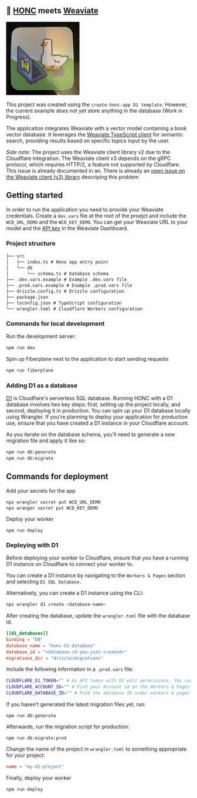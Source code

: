 ## 🪿 [HONC](https://honc.dev) meets [Weaviate](https://weaviate.io/)



<img src="./weaviate-meets-honc.jpg" width="200" height="200" alt="a Goose infront a computer with a weaviate sign">

This project was created using the `create-honc-app D1 template`. However, the current example does not yet store anything in the database (Work in Progress).

The application integrates Weaviate with a vector model containing a book vector database. It leverages the [Weaviate TypeScript client](https://weaviate.io/developers/weaviate/client-libraries/typescript/typescript-v2) for semantic search, providing results based on specific topics input by the user.


*Side note:* The project uses the Weaviate client library v2 due to the Cloudflare integration. The Weaviate client v3 depends on the gRPC protocol, which requires HTTP/2, a feature not supported by Cloudflare. This issue is already documented in an. There is already an [open issue on the Weaviate client (v3) library](https://github.com/weaviate/typescript-client/issues/145) descriping this problem

## Getting started
In order to run the application you need to provide your Weaviate credentials. 
Create a `dev.vars` file at the root of the proejct and include the `WCD_URL_DEMO` and the `WCD_KEY_DEMO`. 
You can get your Weaviate URL to your model and the [API key](https://weaviate.io/developers/weaviate/connections/connect-cloud) in the Weaviate Dashboard.


### Project structure

```#
├── src
│   ├── index.ts # Hono app entry point
│   └── db
│       └── schema.ts # Database schema
├── .dev.vars.example # Example .dev.vars file
├── .prod.vars.example # Example .prod.vars file
├── drizzle.config.ts # Drizzle configuration
├── package.json
├── tsconfig.json # TypeScript configuration
└── wrangler.toml # Cloudflare Workers configuration
```


### Commands for local development

Run the development server:

```sh
npm run dev
```

Spin up Fiberplane next to the application to start sending requests

```sh
npm run fiberplane
```

### Adding D1 as a database

[D1](https://developers.cloudflare.com/d1/) is Cloudflare's serverless SQL database. Running HONC with a D1 database involves two key steps: first, setting up the project locally, and second, deploying it in production. You can spin up your D1 database locally using Wrangler. If you're planning to deploy your application for production use, ensure that you have created a D1 instance in your Cloudflare account.

As you iterate on the database schema, you'll need to generate a new migration file and apply it like so:

```sh
npm run db:generate
npm run db:migrate
```

## Commands for deployment

Add your secrets for the app
```shell 
npx wrangler secret put WCD_URL_DEMO
npx wranger secret put WCD_KEY_DEMO
```

Deploy your worker
```shell 
npm run deploy
```


### Deploying with D1

Before deploying your worker to Cloudflare, ensure that you have a running D1 instance on Cloudflare to connect your worker to.

You can create a D1 instance by navigating to the `Workers & Pages` section and selecting `D1 SQL Database.`

Alternatively, you can create a D1 instance using the CLI:

```sh
npx wrangler d1 create <database-name>
```

After creating the database, update the `wrangler.toml` file with the database id.

```toml
[[d1_databases]]
binding = "DB"
database_name = "honc-d1-database"
database_id = "<database-id-you-just-created>"
migrations_dir = "drizzle/migrations"
```

Include the following information in a `.prod.vars` file:

```sh
CLOUDFLARE_D1_TOKEN="" # An API token with D1 edit permissions. You can create API tokens from your Cloudflare profile
CLOUDFLARE_ACCOUNT_ID="" # Find your Account id on the Workers & Pages overview (upper right)
CLOUDFLARE_DATABASE_ID="" # Find the database ID under workers & pages under D1 SQL Database and by selecting the created database
```

If you haven’t generated the latest migration files yet, run:
```shell
npm run db:generate
```

Afterwards, run the migration script for production:
```shell
npm run db:migrate:prod
```

Change the name of the project in `wrangler.toml` to something appropriate for your project:

```toml
name = "my-d1-project"
```

Finally, deploy your worker

```shell 
npm run deploy
```


